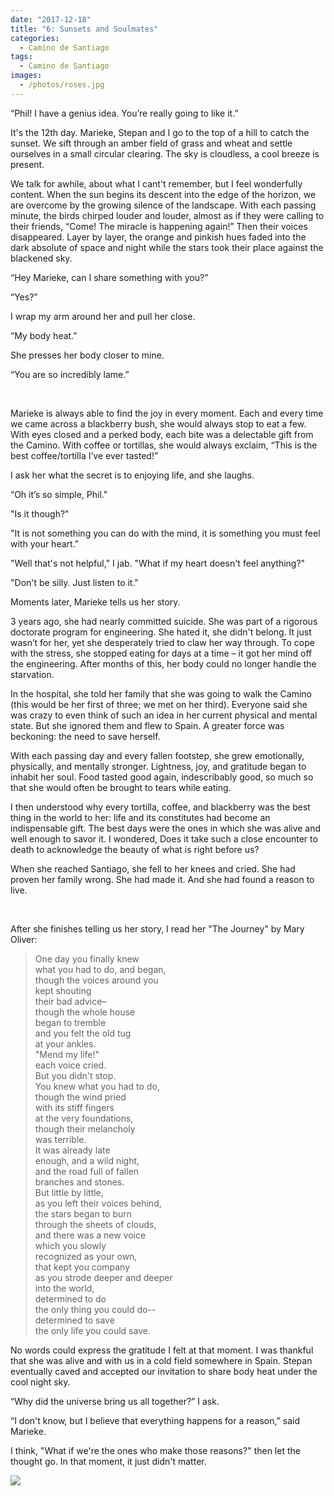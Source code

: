 ```yaml
---
date: "2017-12-18"
title: "6: Sunsets and Soulmates"
categories:
  - Camino de Santiago
tags: 
  - Camino de Santiago
images:
  - /photos/roses.jpg
---
```


“Phil! I have a genius idea. You’re really going to like it.”

It's the 12th day. Marieke, Stepan and I go to the top of a hill to catch the sunset. We sift through an amber field of grass and wheat and settle ourselves in a small circular clearing. The sky is cloudless, a cool breeze is present. 

We talk for awhile, about what I cant't remember, but I feel wonderfully content. When the sun begins its descent into the edge of the horizon, we are overcome by the growing silence of the landscape. With each passing minute, the birds chirped louder and louder, almost as if they were calling to their friends, “Come! The miracle is happening again!” Then their voices disappeared. Layer by layer, the orange and pinkish hues faded into the dark absolute of space and night while the stars took their place against the blackened sky.

“Hey Marieke, can I share something with you?”

“Yes?”

I wrap my arm around her and pull her close.

“My body heat.”

She presses her body closer to mine.

“You are so incredibly lame.”

<br>

Marieke is always able to find the joy in every moment. Each and every time we came across a blackberry bush, she would always stop to eat a few. With eyes closed and a perked body, each bite was a delectable gift from the Camino. With coffee or tortillas, she would always exclaim, “This is the best coffee/tortilla I’ve ever tasted!”

I ask her what the secret is to enjoying life, and she laughs. 

“Oh it’s so simple, Phil."

"Is it though?"

"It is not something you can do with the mind, it is something you must feel with your heart.”

"Well that's not helpful," I jab. "What if my heart doesn't feel anything?"

"Don't be silly. Just listen to it."

Moments later, Marieke tells us her story.

3 years ago, she had nearly committed suicide. She was part of a rigorous doctorate program for engineering. She hated it, she didn't belong. It just wasn’t for her, yet she desperately tried to claw her way through. To cope with the stress, she stopped eating for days at a time – it got her mind off the engineering. After months of this, her body could no longer handle the starvation.

In the hospital, she told her family that she was going to walk the Camino (this would be her first of three; we met on her third). Everyone said she was crazy to even think of such an idea in her current physical and mental state. But she ignored them and flew to Spain. A greater force was beckoning: the need to save herself.

With each passing day and every fallen footstep, she grew emotionally, physically, and mentally stronger. Lightness, joy, and gratitude began to inhabit her soul. Food tasted good again, indescribably good, so much so that she would often be brought to tears while eating.

I then understood why every tortilla, coffee, and blackberry was the best thing in the world to her: life and its constitutes had become an indispensable gift. The best days were the ones in which she was alive and well enough to savor it. I wondered, Does it take such a close encounter to death to acknowledge the beauty of what is right before us?

When she reached Santiago, she fell to her knees and cried. She had proven her family wrong. She had made it. And she had found a reason to live.

<br>

After she finishes telling us her story, I read her "The Journey" by Mary Oliver:

>One day you finally knew<br>
>what you had to do, and began,<br>
>though the voices around you<br>
>kept shouting<br>
>their bad advice–<br>
>though the whole house<br>
>began to tremble<br>
>and you felt the old tug<br>
>at your ankles.<br>
>"Mend my life!"<br>
>each voice cried.<br>
>But you didn't stop.<br>
>You knew what you had to do,<br>
>though the wind pried<br>
>with its stiff fingers<br>
>at the very foundations,<br>
>though their melancholy<br>
>was terrible.<br>
>It was already late<br>
>enough, and a wild night,<br>
>and the road full of fallen<br>
>branches and stones.<br>
>But little by little,<br>
>as you left their voices behind,<br>
>the stars began to burn<br>
>through the sheets of clouds,<br>
>and there was a new voice<br>
>which you slowly<br>
>recognized as your own,<br>
>that kept you company<br>
>as you strode deeper and deeper<br>
>into the world,<br>
>determined to do<br>
>the only thing you could do--<br>
>determined to save<br>
>the only life you could save.<br>

No words could express the gratitude I felt at that moment. I was thankful that she was alive and with us in a cold field somewhere in Spain. Stepan eventually caved and accepted our invitation to share body heat under the cool night sky.

“Why did the universe bring us all together?” I ask.

“I don't know, but I believe that everything happens for a reason," said Marieke.

I think, "What if we're the ones who make those reasons?" then let the thought go. In that moment, it just didn't matter.

![](/photos/roses.jpg)